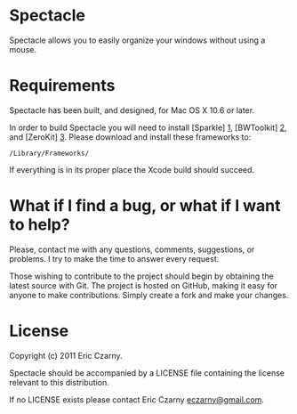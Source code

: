 # Spectacle

Spectacle allows you to easily organize your windows without using a mouse.

# Requirements

Spectacle has been built, and designed, for Mac OS X 10.6 or later.

In order to build Spectacle you will need to install [Sparkle] [1], [BWToolkit] [2], and [ZeroKit] [3]. Please download and install these frameworks to:

    /Library/Frameworks/

If everything is in its proper place the Xcode build should succeed.

# What if I find a bug, or what if I want to help?

Please, contact me with any questions, comments, suggestions, or problems. I try to make the time to answer every request.

Those wishing to contribute to the project should begin by obtaining the latest source with Git. The project is hosted on GitHub, making it easy for anyone to make contributions. Simply create a fork and make your changes.

# License

Copyright (c) 2011 Eric Czarny.

Spectacle should be accompanied by a LICENSE file containing the license relevant to this distribution.

If no LICENSE exists please contact Eric Czarny <eczarny@gmail.com>.

[1]: http://sparkle.andymatuschak.org
[2]: http://brandonwalkin.com/bwtoolkit
[3]: http://github.com/eczarny/zerokit
